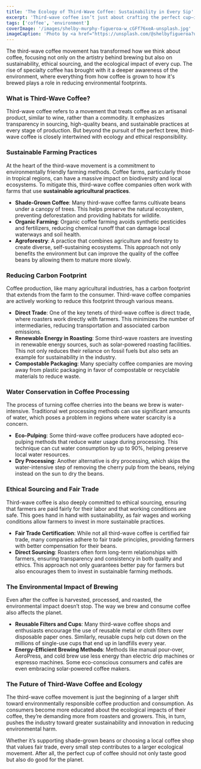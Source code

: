 ```yaml
---
title: 'The Ecology of Third-Wave Coffee: Sustainability in Every Sip'
excerpt: 'Third-wave coffee isn’t just about crafting the perfect cup—it’s also about sustainability, ethics, and environmental impact. From farm to cup, the third-wave coffee movement emphasizes ecological responsibility, supporting farmers, and reducing environmental footprints.'
tags: ['coffee', 'environment']
coverImage: '/images/shelby-murphy-figueroa-w_cGFf76xeA-unsplash.jpg'
imageCaption: 'Photo by <a href="https://unsplash.com/@shelbyfigueroa?utm_content=creditCopyText&utm_medium=referral&utm_source=unsplash">Shelby Murphy Figueroa</a> on <a href="https://unsplash.com/photos/a-man-picking-coffee-beans-from-a-tree-w_cGFf76xeA?utm_content=creditCopyText&utm_medium=referral&utm_source=unsplash">Unsplash</a>'
---
```


The third-wave coffee movement has transformed how we think about coffee, focusing not only on the artistry behind brewing but also on sustainability, ethical sourcing, and the ecological impact of every cup. The rise of specialty coffee has brought with it a deeper awareness of the environment, where everything from how coffee is grown to how it's brewed plays a role in reducing environmental footprints.

### What is Third-Wave Coffee?

Third-wave coffee refers to a movement that treats coffee as an artisanal product, similar to wine, rather than a commodity. It emphasizes transparency in sourcing, high-quality beans, and sustainable practices at every stage of production. But beyond the pursuit of the perfect brew, third-wave coffee is closely intertwined with ecology and ethical responsibility.

### Sustainable Farming Practices

At the heart of the third-wave movement is a commitment to environmentally friendly farming methods. Coffee farms, particularly those in tropical regions, can have a massive impact on biodiversity and local ecosystems. To mitigate this, third-wave coffee companies often work with farms that use **sustainable agricultural practices**.

- **Shade-Grown Coffee**: Many third-wave coffee farms cultivate beans under a canopy of trees. This helps preserve the natural ecosystem, preventing deforestation and providing habitats for wildlife.
- **Organic Farming**: Organic coffee farming avoids synthetic pesticides and fertilizers, reducing chemical runoff that can damage local waterways and soil health.
- **Agroforestry**: A practice that combines agriculture and forestry to create diverse, self-sustaining ecosystems. This approach not only benefits the environment but can improve the quality of the coffee beans by allowing them to mature more slowly.

### Reducing Carbon Footprint

Coffee production, like many agricultural industries, has a carbon footprint that extends from the farm to the consumer. Third-wave coffee companies are actively working to reduce this footprint through various means.

- **Direct Trade**: One of the key tenets of third-wave coffee is direct trade, where roasters work directly with farmers. This minimizes the number of intermediaries, reducing transportation and associated carbon emissions.
- **Renewable Energy in Roasting**: Some third-wave roasters are investing in renewable energy sources, such as solar-powered roasting facilities. This not only reduces their reliance on fossil fuels but also sets an example for sustainability in the industry.
- **Compostable Packaging**: Many specialty coffee companies are moving away from plastic packaging in favor of compostable or recyclable materials to reduce waste.

### Water Conservation in Coffee Processing

The process of turning coffee cherries into the beans we brew is water-intensive. Traditional wet processing methods can use significant amounts of water, which poses a problem in regions where water scarcity is a concern.

- **Eco-Pulping**: Some third-wave coffee producers have adopted eco-pulping methods that reduce water usage during processing. This technique can cut water consumption by up to 90%, helping preserve local water resources.
- **Dry Processing**: Another alternative is dry processing, which skips the water-intensive step of removing the cherry pulp from the beans, relying instead on the sun to dry the beans.

### Ethical Sourcing and Fair Trade

Third-wave coffee is also deeply committed to ethical sourcing, ensuring that farmers are paid fairly for their labor and that working conditions are safe. This goes hand in hand with sustainability, as fair wages and working conditions allow farmers to invest in more sustainable practices.

- **Fair Trade Certification**: While not all third-wave coffee is certified fair trade, many companies adhere to fair trade principles, providing farmers with better compensation for their beans.
- **Direct Sourcing**: Roasters often form long-term relationships with farmers, ensuring transparency and consistency in both quality and ethics. This approach not only guarantees better pay for farmers but also encourages them to invest in sustainable farming methods.

### The Environmental Impact of Brewing

Even after the coffee is harvested, processed, and roasted, the environmental impact doesn’t stop. The way we brew and consume coffee also affects the planet.

- **Reusable Filters and Cups**: Many third-wave coffee shops and enthusiasts encourage the use of reusable metal or cloth filters over disposable paper ones. Similarly, reusable cups help cut down on the millions of single-use cups that end up in landfills every year.
- **Energy-Efficient Brewing Methods**: Methods like manual pour-over, AeroPress, and cold brew use less energy than electric drip machines or espresso machines. Some eco-conscious consumers and cafés are even embracing solar-powered coffee makers.

### The Future of Third-Wave Coffee and Ecology

The third-wave coffee movement is just the beginning of a larger shift toward environmentally responsible coffee production and consumption. As consumers become more educated about the ecological impacts of their coffee, they’re demanding more from roasters and growers. This, in turn, pushes the industry toward greater sustainability and innovation in reducing environmental harm.

Whether it’s supporting shade-grown beans or choosing a local coffee shop that values fair trade, every small step contributes to a larger ecological movement. After all, the perfect cup of coffee should not only taste good but also do good for the planet.
